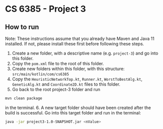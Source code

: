 # CS 6385 - Project 3

## How to run
Note: These instructions assume that you already have Maven and Java 11 installed. If not, please install these first before following these steps.
1.	Create a new folder, with a descriptive name (e.g. ```project-3```) and go into this folder.
2.	Copy the ```pom.xml``` file to the root of this folder.
3.	Create new folders within this folder, with this structure: ```src/main/kotlin/com/cs6385```
4.	Copy the ```HeuristicNetworkTop.kt```, ```Runner.kt```, ```WorstToBestAlg.kt```, ```GeneticAlg.kt``` and ```Coordinate2D.kt``` files to this folder.
5.	Go back to the root project-3 folder and run 
```bash
mvn clean package 
```
in the terminal.
6.	A new target folder should have been created after the build is successful. Go into this target folder and run in the terminal: 
```bash 
java -jar project3-1.0-SNAPSHOT.jar <nValue>
```